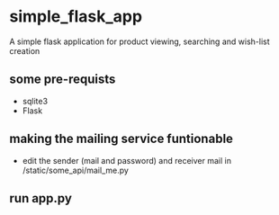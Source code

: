 # simple_flask_app
A simple flask application for product viewing, searching and wish-list creation

## some pre-requists
- sqlite3
- Flask

## making the mailing service funtionable
- edit the sender (mail and password) and receiver mail in /static/some_api/mail_me.py
## run app.py
